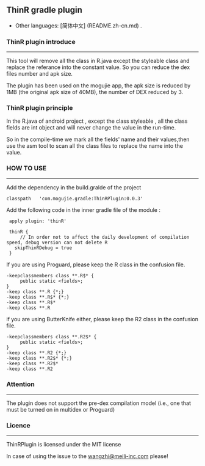 ## ThinR gradle plugin
* Other languages: [简体中文] (README.zh-cn.md) .



### ThinR plugin introduce
***


This tool will remove all the class in R.java except the styleable class and replace the referance into the constant value. So you can reduce the dex files number and apk size.

The plugin has been used on the mogujie app, the apk size is reduced by 1MB (the original apk size of 40MB), the number of DEX reduced by 3.

### ThinR plugin principle


In the R.java of android project , except the class styleable , all the class fields are int object and will never change the value in the run-time.

So in the compile-time we mark all the fields' name and their values,then use the asm tool to scan all the class files to replace the name into the value.


### HOW TO USE
***
Add the dependency in the build.gralde of the project

 	classpath   'com.mogujie.gradle:ThinRPlugin:0.0.3'
 
Add the following code in the inner gradle file of the module :

	 apply plugin: 'thinR'
	 
	 thinR {
	     // In order not to affect the daily development of compilation speed, debug version can not delete R
	   skipThinRDebug = true
	 }

If you are using Proguard, please keep the R class in the confusion file.

	
	-keepclassmembers class **.R$* {
		 public static <fields>;
	}
	-keep class **.R {*;}
	-keep class **.R$* {*;}
	-keep class **.R$*
	-keep class **.R
	
if you are using ButterKnife either, please keep the R2 class in the confusion file.


    -keepclassmembers class **.R2$* {
		 public static <fields>;
	}
    -keep class **.R2 {*;}
    -keep class **.R2$* {*;}
    -keep class **.R2$*
    -keep class **.R2
	


### Attention
***
The plugin does not support the pre-dex compilation model (i.e., one that must be turned on in multidex or Proguard)
	    
### Licence
***
ThinRPlugin is licensed under the MIT license




In case of using the issue to the wangzhi@meili-inc.com please!

